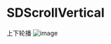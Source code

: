 # SDScrollVertical
上下轮播
![image](https://github.com/dsxNiubility/SXWaveAnimate/raw/master/screenshots/waveAnimate0.gif)
